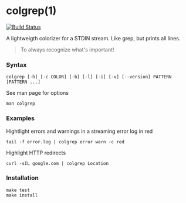 # colgrep(1) 

[![Build Status](https://travis-ci.org/thomd/colgrep.png)](https://travis-ci.org/thomd/colgrep)

A lightweigth colorizer for a STDIN stream. Like grep, but prints all lines.

> To always recognize what's important!

### Syntax

    colgrep [-h] [-c COLOR] [-b] [-l] [-i] [-v] [--version] PATTERN [PATTERN ...]

See man page for options

    man colgrep

### Examples

Hightlight errors and warnings in a streaming error log in red

    tail -f error.log | colgrep error warn -c red

Highlight HTTP redirects

    curl -sIL google.com | colgrep Location

###  Installation

    make test
    make install
